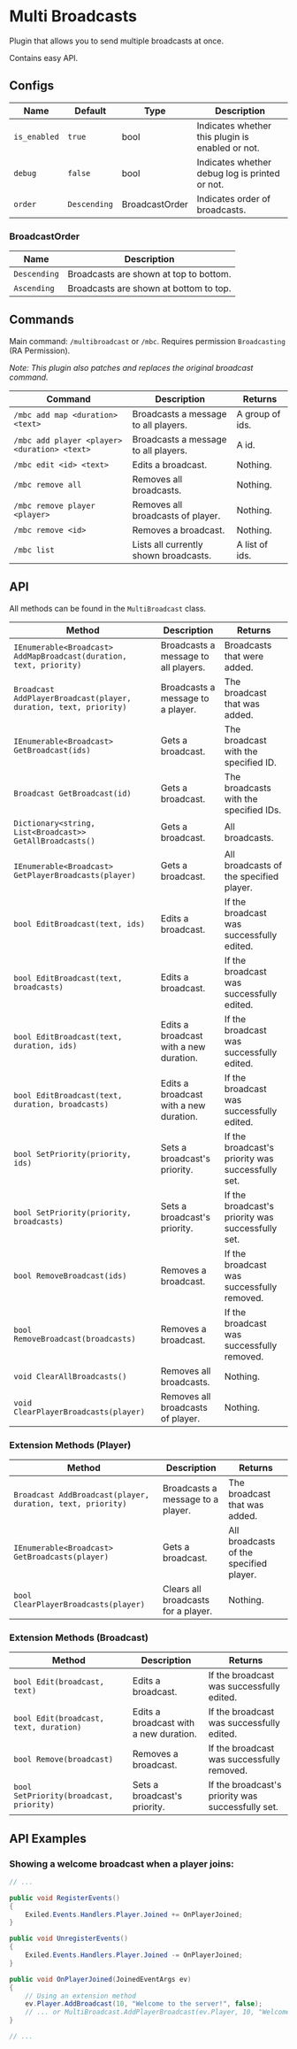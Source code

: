 # Multi Broadcasts

Plugin that allows you to send multiple broadcasts at once.

Contains easy API.

## Configs

| Name          | Default      | Type           | Description                                      |
|---------------|--------------|----------------|--------------------------------------------------|
| `is_enabled`  | `true`       | bool           | Indicates whether this plugin is enabled or not. |
| `debug`       | `false`      | bool           | Indicates whether debug log is printed or not.   |
| `order`       | `Descending` | BroadcastOrder | Indicates order of broadcasts.                   |

### BroadcastOrder

| Name         | Description                             |
|--------------|-----------------------------------------|
| `Descending` | Broadcasts are shown at top to bottom.  |
| `Ascending`  | Broadcasts are shown at bottom to top.  |

## Commands

Main command: `/multibroadcast` or `/mbc`. Requires permission `Broadcasting` (RA Permission).

_Note: This plugin also patches and replaces the original broadcast command._

| Command                                      | Description                           | Returns         |
|----------------------------------------------|---------------------------------------|-----------------|
| `/mbc add map <duration> <text>`             | Broadcasts a message to all players.  | A group of ids. |
| `/mbc add player <player> <duration> <text>` | Broadcasts a message to all players.  | A id.           |
| `/mbc edit <id> <text>`                      | Edits a broadcast.                    | Nothing.        |
| `/mbc remove all`                            | Removes all broadcasts.               | Nothing.        |
| `/mbc remove player <player>`                | Removes all broadcasts of player.     | Nothing.        |
| `/mbc remove <id>`                           | Removes a broadcast.                  | Nothing.        |
| `/mbc list`                                  | Lists all currently shown broadcasts. | A list of ids.  |

## API

All methods can be found in the `MultiBroadcast` class.

| Method                                                             | Description                            | Returns                                           |
|--------------------------------------------------------------------|----------------------------------------|---------------------------------------------------|
| `IEnumerable<Broadcast> AddMapBroadcast(duration, text, priority)` | Broadcasts a message to all players.   | Broadcasts that were added.                       |
| `Broadcast AddPlayerBroadcast(player, duration, text, priority)`   | Broadcasts a message to a player.      | The broadcast that was added.                     |
| `IEnumerable<Broadcast> GetBroadcast(ids)`                         | Gets a broadcast.                      | The broadcast with the specified ID.              |
| `Broadcast GetBroadcast(id)`                                       | Gets a broadcast.                      | The broadcasts with the specified IDs.            |
| `Dictionary<string, List<Broadcast>> GetAllBroadcasts()`           | Gets a broadcast.                      | All broadcasts.                                   |
| `IEnumerable<Broadcast> GetPlayerBroadcasts(player)`               | Gets a broadcast.                      | All broadcasts of the specified player.           |
| `bool EditBroadcast(text, ids)`                                    | Edits a broadcast.                     | If the broadcast was successfully edited.         |
| `bool EditBroadcast(text, broadcasts)`                             | Edits a broadcast.                     | If the broadcast was successfully edited.         |
| `bool EditBroadcast(text, duration, ids)`                          | Edits a broadcast with a new duration. | If the broadcast was successfully edited.         |
| `bool EditBroadcast(text, duration, broadcasts)`                   | Edits a broadcast with a new duration. | If the broadcast was successfully edited.         |
| `bool SetPriority(priority, ids)`                                  | Sets a broadcast's priority.           | If the broadcast's priority was successfully set. |
| `bool SetPriority(priority, broadcasts)`                           | Sets a broadcast's priority.           | If the broadcast's priority was successfully set. |
| `bool RemoveBroadcast(ids)`                                        | Removes a broadcast.                   | If the broadcast was successfully removed.        |
| `bool RemoveBroadcast(broadcasts)`                                 | Removes a broadcast.                   | If the broadcast was successfully removed.        |
| `void ClearAllBroadcasts()`                                        | Removes all broadcasts.                | Nothing.                                          |
| `void ClearPlayerBroadcasts(player)`                               | Removes all broadcasts of player.      | Nothing.                                          |

### Extension Methods (Player)

| Method                                                     | Description                         | Returns                                 |
|------------------------------------------------------------|-------------------------------------|-----------------------------------------|
| `Broadcast AddBroadcast(player, duration, text, priority)` | Broadcasts a message to a player.   | The broadcast that was added.           |
| `IEnumerable<Broadcast> GetBroadcasts(player)`             | Gets a broadcast.                   | All broadcasts of the specified player. |
| `bool ClearPlayerBroadcasts(player)`                       | Clears all broadcasts for a player. | Nothing.                                |

### Extension Methods (Broadcast)

| Method                                  | Description                            | Returns                                           |
|-----------------------------------------|----------------------------------------|---------------------------------------------------|
| `bool Edit(broadcast, text)`            | Edits a broadcast.                     | If the broadcast was successfully edited.         |
| `bool Edit(broadcast, text, duration)`  | Edits a broadcast with a new duration. | If the broadcast was successfully edited.         |
| `bool Remove(broadcast)`                | Removes a broadcast.                   | If the broadcast was successfully removed.        |
| `bool SetPriority(broadcast, priority)` | Sets a broadcast's priority.           | If the broadcast's priority was successfully set. |

## API Examples

### Showing a welcome broadcast when a player joins:
```csharp
// ...

public void RegisterEvents() 
{
    Exiled.Events.Handlers.Player.Joined += OnPlayerJoined;    
}

public void UnregisterEvents() 
{
    Exiled.Events.Handlers.Player.Joined -= OnPlayerJoined;    
}

public void OnPlayerJoined(JoinedEventArgs ev) 
{
    // Using an extension method
    ev.Player.AddBroadcast(10, "Welcome to the server!", false);
    // ... or MultiBroadcast.AddPlayerBroadcast(ev.Player, 10, "Welcome to the server!");
}

// ...
```
